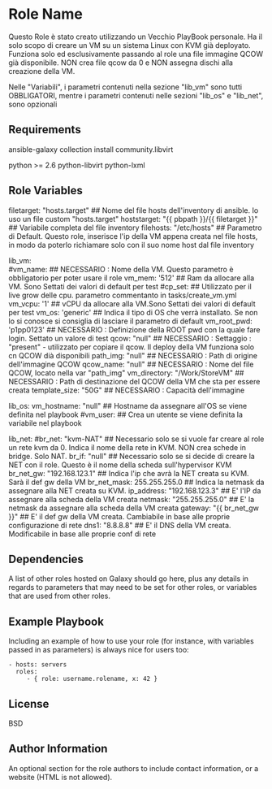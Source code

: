 Role Name
=========

Questo Role è stato creato utilizzando un Vecchio PlayBook personale.
Ha il solo scopo di creare un VM su un sistema Linux con KVM già deployato.
Funziona solo ed esclusivamente passando al role una file immagine QCOW già disponibile. NON crea file qcow da 0 e NON assegna dischi alla creazione della VM.

Nelle "Variabili", i parametri contenuti nella sezione "lib_vm" sono tutti OBBLIGATORI, mentre i parametri contenuti nelle sezioni "lib_os" e "lib_net", sono opzionali

Requirements
------------

ansible-galaxy collection install community.libvirt

python >= 2.6 
python-libvirt
python-lxml



Role Variables
--------------
filetarget: "hosts.target"              ## Nome del file hosts dell'inventory di ansible. Io uso un file custom "hosts.target"
hoststarget: "{{ pbpath }}/{{ filetarget }}"    ## Variabile completa del file inventory
filehosts: "/etc/hosts"                 ## Parametro di Default. Questo role, inserisce l'ip della VM appena creata nel file hosts, in modo da poterlo richiamare solo con il suo nome host dal file inventory

lib_vm:                                 
  #vm_name:                             ## NECESSARIO : Nome della VM. Questo parametro è obbligatorio per poter usare il  role
  vm_mem: '512'                         ## Ram da allocare alla VM. Sono Settati dei valori di default per test
  #cp_set:                              ## Utilizzato per il live grow delle cpu. parametro commentanto in tasks/create_vm.yml
  vm_vcpu: '1'                          ## vCPU da allocare alla VM.Sono Settati dei valori di default per test
  vm_os: 'generic'                      ## Indica il tipo di OS che verrà installato. Se non lo si conosce si consiglia di lasciare il parametro di default
  vm_root_pwd: 'p1pp0123'               ## NECESSARIO : Definizione della ROOT pwd con la quale fare login. Settato un valore di test
  qcow: "null"                          ## NECESSARIO : Settaggio : "present" - utilizzato per copiare il qcow. Il deploy della VM funziona solo cn QCOW dià disponibili
  path_img: "null"                      ## NECESSARIO : Path di origine dell'immagine QCOW
  qcow_name: "null"                     ## NECESSARIO : Nome del file QCOW, locato nella var "path_img"
  vm_directory: "/Work/StoreVM"         ## NECESSARIO : Path di destinazione del QCOW della VM che sta per essere creata
  template_size: "50G"                  ## NECESSARIO : Capacità dell'immagine 
 
lib_os:
  vm_hostname: "null"      ## Hostname da assegnare all'OS se viene definita nel playbook
  #vm_user:                             ## Crea un utente se viene definita la variabile nel playbook
  
lib_net:
  #br_net: "kvm-NAT"                    ## Necessario solo se si vuole far creare al role un rete kvm da 0. Indica il nome della rete in KVM. NON crea schede in bridge. Solo NAT.
  br_if: "null"                         ## Necessario solo se si decide di creare la NET con il role. Questo è il nome della scheda sull'hypervisor KVM
  br_net_gw: "192.168.123.1"            ## Indica l'ip che avrà la NET creata su KVM. Sarà il def gw della VM
  br_net_mask: 255.255.255.0            ## Indica la netmask da assegnare alla NET creata su KVM.
  ip_address: "192.168.123.3"           ## E' l'IP da assegnare alla scheda della VM creata 
  netmask: "255.255.255.0"              ## E' la netmask da assegnare alla scheda della VM creata
  gateway: "{{ br_net_gw }}"            ## E' il def gw della VM creata. Cambiabile in base alle proprie configurazione di rete
  dns1: "8.8.8.8"                       ## E' il DNS della VM creata. Modificabile in base alle proprie conf di rete



Dependencies
------------

A list of other roles hosted on Galaxy should go here, plus any details in regards to parameters that may need to be set for other roles, or variables that are used from other roles.

Example Playbook
----------------

Including an example of how to use your role (for instance, with variables passed in as parameters) is always nice for users too:

    - hosts: servers
      roles:
         - { role: username.rolename, x: 42 }

License
-------

BSD

Author Information
------------------

An optional section for the role authors to include contact information, or a website (HTML is not allowed).
